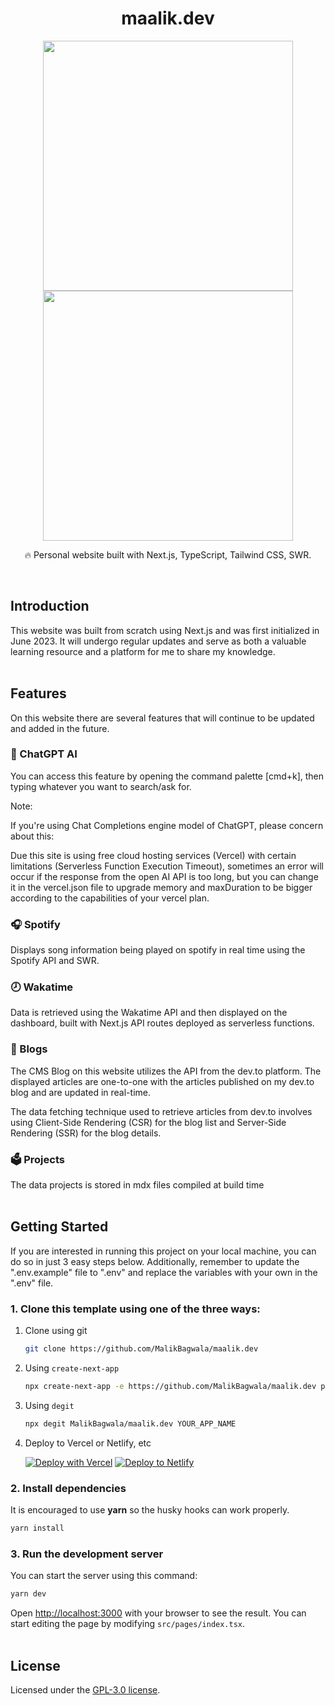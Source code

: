 <div align="center">
  <h1>maalik.dev</h1>
   <img height="400px" width="auto" src="https://res.cloudinary.com/maalik-dev/image/upload/v1694112941/maalik-dev-mac_m4w7tc.png">
   <img height="400px" height="auto" src="https://res.cloudinary.com/maalik-dev/image/upload/v1694112004/733E9B05-B825-4A3A-B6D4-CCBA98B1DE0E_ill6kz.png">
  <p>🔥 Personal website built with Next.js, TypeScript, Tailwind CSS, SWR.</p>
</div>
<br />

## Introduction

This website was built from scratch using Next.js and was first initialized in June 2023. It will undergo regular updates and serve as both a valuable learning resource and a platform for me to share my knowledge.
<br /><br />

## Features

On this website there are several features that will continue to be updated and added in the future.

### 🤖 ChatGPT AI

You can access this feature by opening the command palette [cmd+k], then typing whatever you want to search/ask for.

Note:

If you're using Chat Completions engine model of ChatGPT, please concern about this:

Due this site is using free cloud hosting services (Vercel) with certain limitations (Serverless Function Execution Timeout), sometimes an error will occur if the response from the open AI API is too long, but you can change it in the vercel.json file to upgrade memory and maxDuration to be bigger according to the capabilities of your vercel plan.

### 🎧 Spotify

Displays song information being played on spotify in real time using the Spotify API and SWR.

### 🕗 Wakatime

Data is retrieved using the Wakatime API and then displayed on the dashboard, built with Next.js API routes deployed as serverless functions.

### 📝 Blogs

The CMS Blog on this website utilizes the API from the dev.to platform. The displayed articles are one-to-one with the articles published on my dev.to blog and are updated in real-time.

The data fetching technique used to retrieve articles from dev.to involves using Client-Side Rendering (CSR) for the blog list and Server-Side Rendering (SSR) for the blog details.

### 🗳 Projects

The data projects is stored in mdx files compiled at build time
<br /><br />

## Getting Started

If you are interested in running this project on your local machine, you can do so in just 3 easy steps below. Additionally, remember to update the ".env.example" file to ".env" and replace the variables with your own in the ".env" file.

### 1. Clone this template using one of the three ways:

1. Clone using git

   ```bash
   git clone https://github.com/MalikBagwala/maalik.dev
   ```

2. Using `create-next-app`

   ```bash
   npx create-next-app -e https://github.com/MalikBagwala/maalik.dev project-name
   ```

3. Using `degit`

   ```bash
   npx degit MalikBagwala/maalik.dev YOUR_APP_NAME
   ```

4. Deploy to Vercel or Netlify, etc

   [![Deploy with Vercel](https://vercel.com/button)](https://vercel.com/new/git/external?repository-url=https://github.com/MalikBagwala/maalik.dev)
   [![Deploy to Netlify](https://www.netlify.com/img/deploy/button.svg)](https://app.netlify.com/start/deploy?repository=https://github.com/MalikBagwala/maalik.dev)

### 2. Install dependencies

It is encouraged to use **yarn** so the husky hooks can work properly.

```bash
yarn install
```

### 3. Run the development server

You can start the server using this command:

```bash
yarn dev
```

Open [http://localhost:3000](http://localhost:3000) with your browser to see the result. You can start editing the page by modifying `src/pages/index.tsx`.
<br /><br />

## License

Licensed under the [GPL-3.0 license](https://github.com/MalikBagwala/maalik.dev/blob/master/LICENSE).
